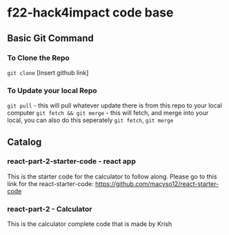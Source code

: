 # f22-hack4impact code base 

## Basic Git Command 
### To Clone the Repo 
`git clone` [Insert github link]

### To Update your local Repo 
`git pull` - this will pull whatever update there is from this repo to your local computer 
`git fetch && git merge` - this will fetch, and merge into your local, you can also do this seperately `git fetch`, `git merge`

## Catalog

### react-part-2-starter-code - react app
This is the starter code for the calculator to follow along. Please go to this link for the react-starter-code: https://github.com/macyso12/react-starter-code

### react-part-2 - Calculator
This is the calculator complete code that is made by Krish 
